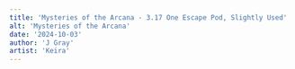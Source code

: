 ```yaml
---
title: 'Mysteries of the Arcana - 3.17 One Escape Pod, Slightly Used'
alt: 'Mysteries of the Arcana'
date: '2024-10-03'
author: 'J Gray'
artist: 'Keira'
---
```

